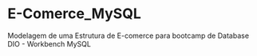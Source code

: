 # E-Comerce_MySQL
Modelagem de uma Estrutura de  E-comerce para bootcamp de Database DIO - Workbench MySQL
